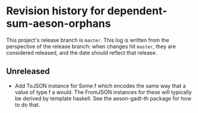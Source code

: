 # Revision history for dependent-sum-aeson-orphans

This project's release branch is `master`. This log is written from the perspective of the release branch: when changes hit `master`, they are considered released, and the date should reflect that release.

## Unreleased

* Add ToJSON instance for Some f which encodes the same way that a value of type f a would. The FromJSON instances for these will typically be derived by template haskell. See the aeson-gadt-th package for how to do that.